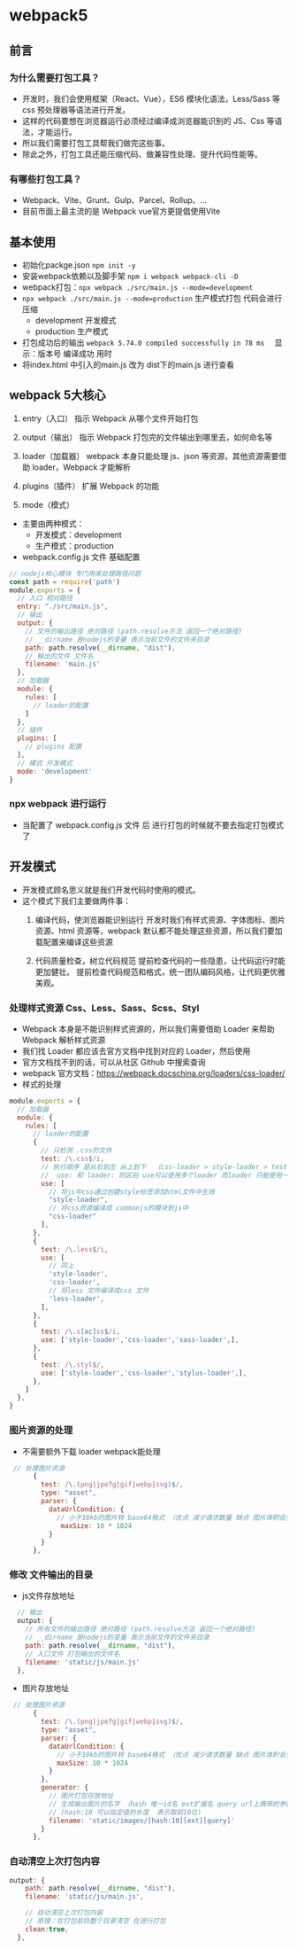 # webpack5
## 前言
### 为什么需要打包工具？
- 开发时，我们会使用框架（React、Vue），ES6 模块化语法，Less/Sass 等 css 预处理器等语法进行开发。
- 这样的代码要想在浏览器运行必须经过编译成浏览器能识别的 JS、Css 等语法，才能运行。
- 所以我们需要打包工具帮我们做完这些事。
- 除此之外，打包工具还能压缩代码、做兼容性处理、提升代码性能等。
### 有哪些打包工具？
- Webpack、Vite、Grunt、Gulp、Parcel、Rollup、...
- 目前市面上最主流的是 Webpack vue官方更提倡使用Vite
## 基本使用
- 初始化packge.json `npm init -y`
- 安装webpack依赖以及脚手架 `npm i webpack webpack-cli -D`
- webpack打包：`npx webpack ./src/main.js --mode=development`
- `npx webpack ./src/main.js --mode=production` 生产模式打包 代码会进行压缩
  - development 开发模式
  - production 生产模式
- 打包成功后的输出 `webpack 5.74.0 compiled successfully in 78 ms  ` 显示：版本号 编译成功 用时
- 将index.html 中引入的main.js 改为 dist下的main.js 进行查看
## webpack 5大核心
1. entry（入口）
指示 Webpack 从哪个文件开始打包

2. output（输出）
指示 Webpack 打包完的文件输出到哪里去，如何命名等

3. loader（加载器）
webpack 本身只能处理 js、json 等资源，其他资源需要借助 loader，Webpack 才能解析

4. plugins（插件）
扩展 Webpack 的功能

5. mode（模式）
- 主要由两种模式：
  - 开发模式：development
  - 生产模式：production
- webpack.config.js 文件 基础配置
```js
// nodejs核心模块 专门用来处理路径问题
const path = require('path')
module.exports = {
  // 入口 相对路径
  entry: "./src/main.js",
  // 输出
  output: {
    // 文件的输出路径 绝对路径 (path.resolve方法 返回一个绝对路径)
    // __dirname 是nodejs的变量 表示当前文件的文件夹目录
    path: path.resolve(__dirname, "dist"),
    // 输出的文件 文件名 
    filename: 'main.js'
  },
  // 加载器
  module: {
    rules: [
      // loader的配置
    ]
  },
  // 插件
  plugins: [
    // plugins 配置
  ],
  // 模式 开发模式
  mode: 'development'
}
```
### npx webpack 进行运行
- 当配置了 webpack.config.js 文件 后 进行打包的时候就不要去指定打包模式了
## 开发模式
- 开发模式顾名思义就是我们开发代码时使用的模式。
- 这个模式下我们主要做两件事：
  1. 编译代码，使浏览器能识别运行
    开发时我们有样式资源、字体图标、图片资源、html 资源等，webpack 默认都不能处理这些资源，所以我们要加载配置来编译这些资源

  2. 代码质量检查，树立代码规范
    提前检查代码的一些隐患，让代码运行时能更加健壮。
    提前检查代码规范和格式，统一团队编码风格，让代码更优雅美观。
### 处理样式资源 Css、Less、Sass、Scss、Styl
- Webpack 本身是不能识别样式资源的，所以我们需要借助 Loader 来帮助 Webpack 解析样式资源
- 我们找 Loader 都应该去官方文档中找到对应的 Loader，然后使用
- 官方文档找不到的话，可以从社区 Github 中搜索查询
- webpack 官方文档：https://webpack.docschina.org/loaders/css-loader/
- 样式的处理
```js
module.exports = {
  // 加载器
  module: {
    rules: [
      // loader的配置
      {
        // 只检测 .css的文件 
        test: /\.css$/i,
        // 执行顺序 是从右到左 从上到下  （css-loader > style-loader > test: /\.css$/i）
        //  use: 和 loader: 的区别 use可以使用多个loader 而loader 只能使用一个loader
        use: [
          // 将js中css通过创建style标签添加html文件中生效
          "style-loader",
          // 将css资源编译成 commonjs的模块到js中
          "css-loader"
        ],
      },
      {
        test: /\.less$/i,
        use: [
          // 同上
          'style-loader',
          'css-loader',
          // 将less 文件编译成css 文件
          'less-loader',
        ],
      },
      {
        test: /\.s[ac]ss$/i,
        use: ['style-loader','css-loader','sass-loader',],
      },
      {
        test: /\.styl$/,
        use: ['style-loader','css-loader','stylus-loader',],
      },
    ]
  },
}
```
### 图片资源的处理
- 不需要额外下载 loader webpack能处理
```js
 // 处理图片资源
      {
        test: /\.(png|jpe?g|gif|webp|svg)$/,
        type: "asset",
        parser: {
          dataUrlCondition: {
            // 小于10kb的图片转 base64格式 （优点 减少请求数量 缺点 图片体积会变大）
             maxSize: 10 * 1024 
          }
        }
      },
```
### 修改 文件输出的目录
- js文件存放地址
```js
  // 输出
  output: {
    // 所有文件的输出路径 绝对路径 (path.resolve方法 返回一个绝对路径)
    // __dirname 是nodejs的变量 表示当前文件的文件夹目录
    path: path.resolve(__dirname, "dist"),
    // 入口文件 打包输出的文件名 
    filename: 'static/js/main.js'
  },
```
- 图片存放地址
```js
 // 处理图片资源
      {
        test: /\.(png|jpe?g|gif|webp|svg)$/,
        type: "asset",
        parser: {
          dataUrlCondition: {
            // 小于10kb的图片转 base64格式 （优点 减少请求数量 缺点 图片体积会变大）
            maxSize: 10 * 1024
          }
        },
        generator: {
          // 图片打包存放地址
          // 生成输出图片的名字 （hash 唯一id名 ext扩展名 query url上携带的参数）
          // (hash:10 可以指定值的长度  表示取前10位)
          filename: 'static/images/[hash:10][ext][query]'
        }
      },
```
### 自动清空上次打包内容 
```js
output: {
    path: path.resolve(__dirname, "dist"),
    filename: 'static/js/main.js',

    // 自动清空上次打包内容
    // 原理：在打包前将整个目录清空 在进行打包
    clean:true,
  },
```
##